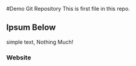 #Demo Git Repository
This is first file in this repo.

## Ipsum Below
simple text, Nothing Much!

### Website 
